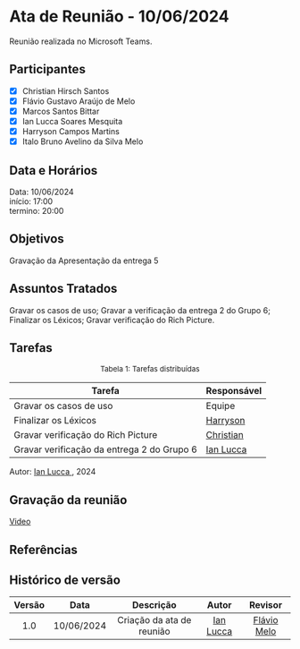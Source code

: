 # Ata de Reunião - 10/06/2024

Reunião realizada no Microsoft Teams.

## Participantes
- [x] Christian Hirsch Santos
- [x] Flávio Gustavo Araújo de Melo
- [x] Marcos Santos Bittar
- [x] Ian Lucca Soares Mesquita
- [x] Harryson Campos Martins
- [x] Italo Bruno Avelino da Silva Melo

## Data e Horários

Data: 10/06/2024 \
início: 17:00\
termino: 20:00

## Objetivos
Gravação da Apresentação da entrega 5

## Assuntos Tratados

Gravar os casos de uso;
Gravar a verificação da entrega 2 do Grupo 6;
Finalizar os Léxicos;
Gravar verificação do Rich Picture.


## Tarefas
<font size="2"><p style="text-align: center">Tabela 1: Tarefas distribuídas </p></font>

| Tarefa                               | Responsável                                      |
| ------------------------------------ | ------------------------------------------------ |
|Gravar os casos de uso              | Equipe  |  
| Finalizar os Léxicos             | [Harryson](https://github.com/harry-cmartin) |
| Gravar verificação do Rich Picture   | [Christian](https://github.com/crstyhs)          |
| Gravar verificação da entrega 2 do Grupo 6   | [Ian Lucca ](https://github.com/IanLucca12)          |

Autor: [Ian Lucca ](https://github.com/IanLucca12), 2024

## Gravação da reunião
[Video](https://www.youtube.com/watch?v=pLfmGsFbdCA)

## Referências

## Histórico de versão
| Versão | Data | Descrição | Autor | Revisor |
| :----: | :--: | :-------: | :---: | :-----: |
| 1.0 | 10/06/2024 | Criação da ata de reunião |[Ian Lucca ](https://github.com/IanLucca12)| [Flávio Melo](https://github.com/flavioovatsug)  | 
